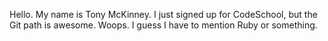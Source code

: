 Hello.  My name is Tony McKinney.  I just signed up for CodeSchool, but the Git path is awesome.  Woops.  I guess I have to mention Ruby or something.
